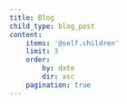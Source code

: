 ```yaml
---
title: Blog
child_type: blog_post
content:
    items: '@self.children'
    limit: 3
    order:
        by: date
        dir: asc
    pagination: true
---
```


